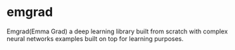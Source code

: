 # emgrad

Emgrad(Emma Grad) a deep learning library built from scratch with complex neural networks examples built on top for
learning purposes.
